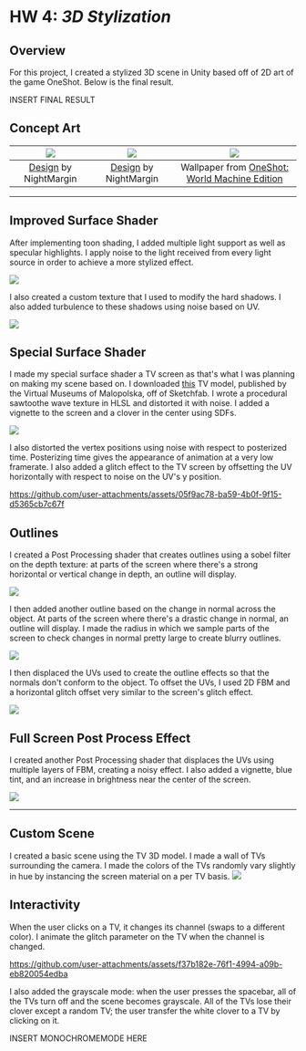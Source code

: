 # HW 4: *3D Stylization*

## Overview

For this project, I created a stylized 3D scene in Unity based off of 2D art of the game OneShot.  Below is the final result.

INSERT FINAL RESULT

## Concept Art

| ![](ShowcaseMedia/reference1.webp) | ![](ShowcaseMedia/reference2.png) | ![](ShowcaseMedia/reference3.png) |
|:--:|:--:|:--:|
| [Design](https://www.fangamer.com/products/oneshot-hoodie-world-machine) by NightMargin | [Design](https://www.fangamer.com/products/oneshot-hoodie-world-machine) by NightMargin | Wallpaper from [OneShot: World Machine Edition](https://store.steampowered.com/app/2915460/OneShot_World_Machine_Edition/) |



---
## Improved Surface Shader

After implementing toon shading, I added multiple light support as well as specular highlights.  I apply noise to the light received from every light source in order to achieve a more stylized effect.

![](ShowcaseMedia/multipleLightSupport.png)

I also created a custom texture that I used to modify the hard shadows.  I also added turbulence to these shadows using noise based on UV.

![](ShowcaseMedia/customShadows.png)

## Special Surface Shader

I made my special surface shader a TV screen as that's what I was planning on making my scene based on.  I downloaded [this](https://sketchfab.com/3d-models/black-and-white-belweder-ot-1782-tv-set-5c2be264f3ce4e11ac9387505e0bcea0) TV model, published by the Virtual Museums of Malopolska, off of Sketchfab.  I wrote a procedural sawtoothe wave texture in HLSL and distorted it with noise.  I added a vignette to the screen and a clover in the center using SDFs.

![](ShowcaseMedia/tvScreen.png)

I also distorted the vertex positions using noise with respect to posterized time.  Posterizing time gives the appearance of animation at a very low framerate.  I also added a glitch effect to the TV screen by offsetting the UV horizontally with respect to noise on the UV's y position.


https://github.com/user-attachments/assets/05f9ac78-ba59-4b0f-9f15-d5365cb7c67f

## Outlines
I created a Post Processing shader that creates outlines using a sobel filter on the depth texture: at parts of the screen where there's a strong horizontal or vertical change in depth, an outline will display.

![](ShowcaseMedia/sobelOutlines.png)

I then added another outline based on the change in normal across the object.  At parts of the screen where there's a drastic change in normal, an outline will display.  I made the radius in which we sample parts of the screen to check changes in normal pretty large to create blurry outlines.

![](ShowcaseMedia/sobelAndNormalOutlines.png)

I then displaced the UVs used to create the outline effects so that the normals don't conform to the object.  To offset the UVs, I used 2D FBM and a horizontal glitch offset very similar to the screen's glitch effect.

![](ShowcaseMedia/noisyOutlines.png)

## Full Screen Post Process Effect
I created another Post Processing shader that displaces the UVs using multiple layers of FBM, creating a noisy effect.  I also added a vignette, blue tint, and an increase in brightness near the center of the screen.

![](ShowcaseMedia/postprocessShader.png)

---
## Custom Scene
I created a basic scene using the TV 3D model.  I made a wall of TVs surrounding the camera.  I made the colors of the TVs randomly vary slightly in hue by instancing the screen material on a per TV basis.
![](ShowcaseMedia/tvWallHueVary.png)

## Interactivity

When the user clicks on a TV, it changes its channel (swaps to a different color).  I animate the glitch parameter on the TV when the channel is changed.

https://github.com/user-attachments/assets/f37b182e-76f1-4994-a09b-eb820054edba

I also added the grayscale mode: when the user presses the spacebar, all of the TVs turn off and the scene becomes grayscale.  All of the TVs lose their clover except a random TV; the user transfer the white clover to a TV by clicking on it.

INSERT MONOCHROMEMODE HERE




